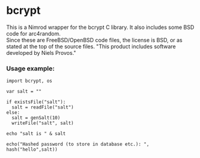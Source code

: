 bcrypt
======

This is a Nimrod wrapper for the bcrypt C library.  It also includes some BSD code for arc4random.  
Since these are FreeBSD/OpenBSD code files, the license is BSD, or as stated at the top of the source files.  "This product includes software developed by Niels Provos."

### Usage example:

```nimrod
import bcrypt, os

var salt = ""

if existsFile("salt"):
  salt = readFile("salt")
else:
  salt = genSalt(10)
  writeFile("salt", salt)

echo "salt is " & salt

echo("Hashed password (to store in database etc.): ", hash("hello",salt))
```

